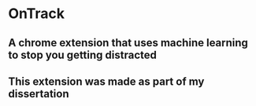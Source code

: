 # OnTrack

## A chrome extension that uses machine learning to stop you getting distracted

## This extension was made as part of my dissertation
